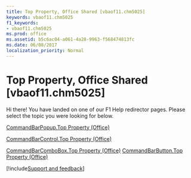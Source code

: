 ```yaml
---
title: Top Property, Office Shared [vbaof11.chm5025]
keywords: vbaof11.chm5025
f1_keywords:
- vbaof11.chm5025
ms.prod: office
ms.assetid: b5c6ac04-a061-4a28-9963-f568474813fc
ms.date: 06/08/2017
localization_priority: Normal
---
```



# Top Property, Office Shared [vbaof11.chm5025]

Hi there! You have landed on one of our F1 Help redirector pages. Please select the topic you were looking for below.

[CommandBarPopup.Top Property (Office)](https://msdn.microsoft.com/library/8949a41f-3772-be86-d794-002c680a4ade%28Office.15%29.aspx)

[CommandBarControl.Top Property (Office)](https://msdn.microsoft.com/library/72513f35-86ec-1fde-b056-6d50c06d8a4c%28Office.15%29.aspx)

[CommandBarComboBox.Top Property (Office)](https://msdn.microsoft.com/library/f49930ca-9dba-9d9b-b7bb-93de87cdfcf8%28Office.15%29.aspx)
[CommandBarButton.Top Property (Office)](https://msdn.microsoft.com/library/4ad019ed-a344-dac5-0063-b52bdead7916%28Office.15%29.aspx)

[!include[Support and feedback](~/includes/feedback-boilerplate.md)]